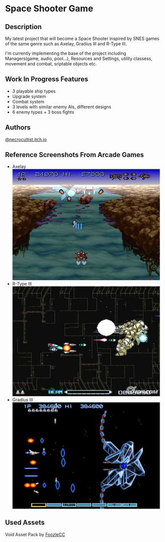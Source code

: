 # Space Shooter Game

## Description

My latest project that will become a Space Shooter inspired by SNES games of the same genre such as Axelay, Gradius III and R-Type III.

I'm currently implementing the base of the project including Managers(game, audio, pool...), Resources and Settings, utility classess, movement and combat, sriptable objects etc.


## Work In Progress Features

- 3 playable ship types
- Upgrade system
- Combat system
- 3 levels with similar enemy AIs, different designs
- 6 enemy types + 3 boss fights

## Authors

[@necrocultist.itch.io](https://necrocultist.itch.io)

## Reference Screenshots From Arcade Games

- Axelay
![inGame](Screenshots/axelay.jpg)
- R-Type III
![inGame](Screenshots/r-typeIII.jpg)
- Gradius III
![inGame](Screenshots/gradiusIII.png)

## Used Assets

Void Asset Pack by [FoozleCC](https://foozlecc.itch.io)
